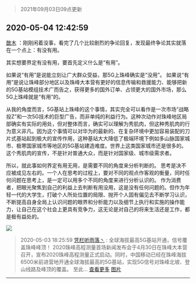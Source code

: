 > 2021年09月03日09点更新
<link rel="stylesheet" href="https://cdn.jsdelivr.net/gh/taotie6/sampleJSON@main/css/photo_show.css">


 ## 2020-05-04 12:42:59 

 [㪚木](https://www.coolapk.com/feed/18585607?shareKey=YmNkNzBlNjNmZGRmNjEzMTc1NTM~) ：刚刚闲着没事，看完了几个比较剧烈的争论回复，发现最终争论其实就落在一个点上：有没有用。

其实想要界定有没有用，要首先定义什么是“有用”。

如果说“有用”是说能立刻让广大群众受益，那5G上珠峰确实是“没用”。<!--break-->
如果说“有用”是说让珠峰部分地区以及珠峰大本营有更好的信息传输和救援能力、能够把新的5G基站模组技术广而告之，获得更多的国外订单、占领更大的国外市场，那么5G上珠峰就是“有用”的。

从我的角度而言，5G基站上珠峰的这个事情，其实完全可以看作是一次市场“战略投Z”和一次5G技术的巨型广告，而非单纯的利益行为。这种次动作对珠峰地区局部确实有实际的用处，但对整体而言，确实可以理解为秀肌肉，但这种秀肌肉的行为意义非凡。因为这个事情可以对华为的最新的、在复杂环境中更加容易装配的刀片式基站起到极大的宣传作用，这种基站大大降低了极端环境下例如多山脉国家城市、极寒国家城市等地区的5G基站建造难度。世界上这类国家城市还是很多的。这个秀肌肉的宣传，不是针对普通大众，而是针对国家级、城市级需求者。

所以，就此事如何界定有用无用，是需要不同的角度来分析判断的。
思考是决不应被成见左右的。一个人在思考的过程上，要对不同的观点作客观的衡量，同时任何问题在思考上，是一定可以用多个不同的角度来进行分析认识的。
作为消费者，把眼光聚焦到自己的利益上去判断有用没用，这是没有任何问题的。但作为年轻一代的大学生，打破个人所处位置的局限、抛开个人固有偏见去不断学习认识，不断提高自身全局上认识问题的眼界和分析能力以及细节上执行和实施的操作能力，让自己在这个社会上更具有竞争力，这无论是对自己的将来生活还是工作，都是极有益处的。 

<div class="album">
<img class="img-item" src="http://image.coolapk.com/feed/2019/0412/14/1081091_1555050917_553@393x235.gif" />
</div>

> 2020-05-03 18:25:59 
> [凭栏听雨落丶](https://www.coolapk.com/feed/18568380?shareKey=NGI0MGJiMjQwMDJmNjEzMTc1NTM~) : 全球海拔最高5G基站开通，信号覆盖珠峰峰顶！  2020珠峰高程测量首场新闻发布会于4月30日在珠峰大本营召开，宣布2020珠峰高程测量正式启动。同时，中国移动已经在珠峰海拔6500米前进营地开通全球海拔最高的5G基站，实现5G信号对珠峰北坡、登山线路及峰顶的覆盖。  至此... <a href="">查看更多</a> 
[图片]()

 ------- 

